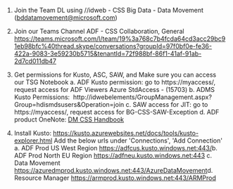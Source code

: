 1. Join the Team DL using //idweb - CSS Big Data - Data Movement (bddatamovement@microsoft.com)

2. Join our Teams Channel
	ADF - CSS Collaboration, General
https://teams.microsoft.com/l/team/19%3a768c7b4fcda64cd3acc29bc91eb98bfc%40thread.skype/conversations?groupId=97f0bf0e-fe36-422a-9083-3e59230b5715&tenantId=72f988bf-86f1-41af-91ab-2d7cd011db47

3. Get permissions for Kusto, ASC, SAW, and Make sure you can access our TSG Notebook
a. ADF Kusto permission: go to https://myaccess/, request access for ADF Viewers Azure StdAccess - (15703)
b. ADMS Kusto Permissions:  http://idwebelements/GroupManagement.aspx?Group=hdismdsusers&Operation=join
c. SAW access for JIT: go to https://myaccess/, request access for BG-CSS-SAW-Exception
d. ADF product OneNote: [DM CSS Handbook](onenote:#base-path=https://microsoft.sharepoint.com/teams/datamovement2/Shared%20Documents/LiveSite/DM%20CSS%20Handbook)

4. Install Kusto: https://kusto.azurewebsites.net/docs/tools/kusto-explorer.html
Add the below urls under 'Connections', 'Add Connection'
a. ADF Prod US West Region https://adfcus.kusto.windows.net:443/​​
b. ADF Prod North EU Region https://adfneu.kusto.windows.net:443
c. Data Movement https://azuredmprod.kusto.windows.net:443/AzureDataMovement​
d. Resource Manager https://armprod.kusto.windows.net:443/ARMProd​